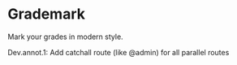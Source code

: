 # Grademark
Mark your grades in modern style.

Dev.annot.1: Add catchall route (like @admin) for all parallel routes
